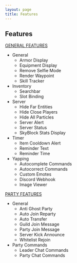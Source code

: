```yaml
---
layout: page
title: Features
---
```


## Features
<u>GENERAL FEATURES</u>
- General
    - Armor Display
    - Equipment Display
    - Remove Selfie Mode
    - Render Waypoint
    - Skill Tracker
- Inventory
    - Searchbar
    - Slot Binding
- Server
    - Hide Far Entities
    - Hide Close Players
    - Hide All Particles
    - Server Alert
    - Server Status
    - SkyBlock Stats Display
- Timer
    - Item Cooldown Alert
    - Reminder Text
    - Reminder Time
- Yapping
    - Autocomplete Commands
    - Autocorrect Commands
    - Custom Emotes
    - Discord Webhook
    - Image Viewer

<u>PARTY FEATURES</u>
- General
    - Anti Ghost Party
    - Auto Join Reparty
    - Auto Transfer
    - Guild Join Message
    - Party Join Message
    - Server Kick Announce
    - Whitelist Rejoin
- Party Commands
    - Leader Chat Commands
    - Party Chat Commands
